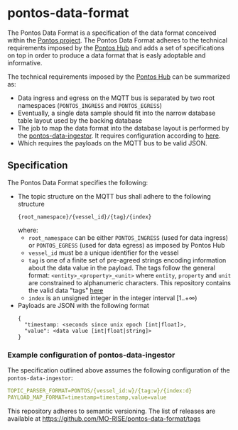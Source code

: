 # pontos-data-format

The Pontos Data Format is a specification of the data format conceived within the [Pontos project](https://pontos.ri.se). The Pontos Data Format adheres to the technical requirements imposed by the [Pontos Hub](https://github.com/MO-RISE/pontos-hub) and adds a set of specifications on top in order to produce a data format that is easly adoptable and informative.

The technical requirements imposed by the [Pontos Hub](https://github.com/MO-RISE/pontos-hub) can be summarized as:
* Data ingress and egress on the MQTT bus is separated by two root namespaces (`PONTOS_INGRESS` and `PONTOS_EGRESS`)
* Eventually, a single data sample should fit into the narrow database table layout used by the backing database
* The job to map the data format into the database layout is performed by the [pontos-data-ingestor](https://github.com/MO-RISE/pontos-data-ingestor). It requires configuration according to [here](https://github.com/MO-RISE/pontos-data-ingestor#specifics).
* Which requires the payloads on the MQTT bus to be valid JSON.

## Specification

The Pontos Data Format specifies the following:
* The topic structure on the MQTT bus shall adhere to the following structure
  ```
  {root_namespace}/{vessel_id}/{tag}/{index}
  ```
  where:
  * `root_namespace` can be either `PONTOS_INGRESS` (used for data ingress) or `PONTOS_EGRESS` (used for data egress) as imposed by Pontos Hub
  * `vessel_id` must be a unique identifier for the vessel 
  * `tag` is one of a finite set of pre-agreed strings encoding information about the data value in the payload. The tags follow the general format: `<entity>_<property>_<unit>` where `entity`, `property` and `unit` are constrained to alphanumeric characters. This repository contains the valid data "tags" [here](./tags.md)
  * `index` is an unsigned integer in the integer interval [1..+∞)
* Payloads are JSON with the following format
  ```
  {
    "timestamp: <seconds since unix epoch [int|float]>,
    "value": <data value [int|float|string]>
  }
  ```

### Example configuration of pontos-data-ingestor
The specification outlined above assumes the following configuration of the `pontos-data-ingestor`:
```yaml
TOPIC_PARSER_FORMAT=PONTOS/{vessel_id:w}/{tag:w}/{index:d}
PAYLOAD_MAP_FORMAT=timestamp=timestamp,value=value
```



This repository adheres to semantic versioning. The list of releases are available at https://github.com/MO-RISE/pontos-data-format/tags


